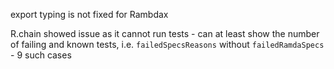 export typing is not fixed for Rambdax

R.chain showed issue as it cannot run tests - can at least show the number of failing and known tests, i.e. `failedSpecsReasons` without `failedRamdaSpecs` - 9 such cases